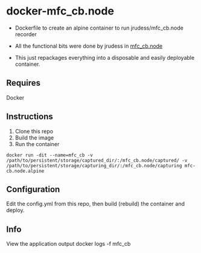 # docker-mfc_cb.node
* Dockerfile to create an alpine container to run jrudess/mfc_cb.node recorder

* All the functional bits were done by jrudess in [mfc_cb.node](https://github.com/jrudess/mfc_cb.node)

* This just repackages everything into a disposable and easily deployable container.

## Requires
Docker

## Instructions
1. Clone this repo
2. Build the image
3. Run the container

`docker run -dit --name=mfc_cb -v /path/to/persistent/storage/captured_dir/:/mfc_cb.node/captured/ -v /path/to/persistent/storage/capturing_dir/:/mfc_cb.node/capturing mfc-cb.node.alpine`

## Configuration
Edit the config.yml from this repo, then build (rebuild) the container and deploy.

## Info
View the application output
docker logs -f mfc_cb
